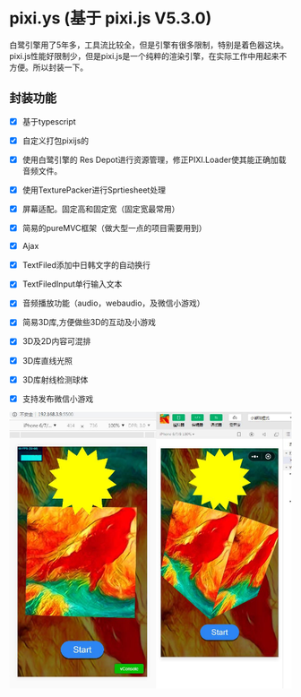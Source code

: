 # pixi.ys (基于 pixi.js V5.3.0)
白鹭引擎用了5年多，工具流比较全，但是引擎有很多限制，特别是着色器这块。pixi.js性能好限制少，但是pixi.js是一个纯粹的渲染引擎，在实际工作中用起来不方便。所以封装一下。
## 封装功能
- [x] 基于typescript
- [x] 自定义打包pixijs的
- [x] 使用白鹭引擎的 Res Depot进行资源管理，修正PIXI.Loader使其能正确加载音频文件。
- [x] 使用TexturePacker进行Sprtiesheet处理
- [x] 屏幕适配。固定高和固定宽（固定宽最常用）      
- [x] 简易的pureMVC框架（做大型一点的项目需要用到）
- [x] Ajax
- [x] TextFiled添加中日韩文字的自动换行
- [x] TextFiledInput单行输入文本 
- [x] 音频播放功能（audio，webaudio，及微信小游戏）
- [x] 简易3D库,方便做些3D的互动及小游戏
- [x] 3D及2D内容可混排
- [x] 3D库直线光照
- [x] 3D库射线检测球体
- [x] 支持发布微信小游戏


![H5及微信小游戏](img.jpg) 
